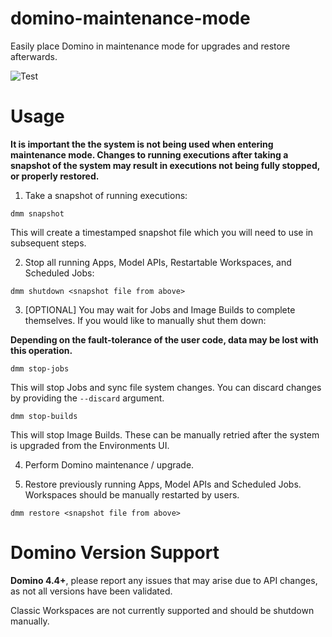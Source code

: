# domino-maintenance-mode
Easily place Domino in maintenance mode for upgrades and restore afterwards.

![Test](https://github.com/dominodatalab/domino-maintenance-mode/actions/workflows/test.yaml/badge.svg)

# Usage

**It is important the the system is not being used when entering maintenance mode. Changes to running executions after taking a snapshot of the system may result in executions not being fully stopped, or properly restored.**

1. Take a snapshot of running executions:

```
dmm snapshot
```

This will create a timestamped snapshot file which you will need to use in subsequent steps.

2. Stop all running Apps, Model APIs, Restartable Workspaces, and Scheduled Jobs:

```
dmm shutdown <snapshot file from above>
```

3. [OPTIONAL] You may wait for Jobs and Image Builds to complete themselves. If you would like to manually shut them down:

**Depending on the fault-tolerance of the user code, data may be lost with this operation.**

```
dmm stop-jobs 
```

This will stop Jobs and sync file system changes. You can discard changes by providing the `--discard` argument. 

```
dmm stop-builds
```

This will stop Image Builds. These can be manually retried after the system is upgraded from the Environments UI. 

4. Perform Domino maintenance / upgrade.

5. Restore previously running Apps, Model APIs and Scheduled Jobs. Workspaces should be manually restarted by users. 

```
dmm restore <snapshot file from above>
```

# Domino Version Support

**Domino 4.4+**, please report any issues that may arise due to API changes, as not all versions have been validated.

Classic Workspaces are not currently supported and should be shutdown manually. 